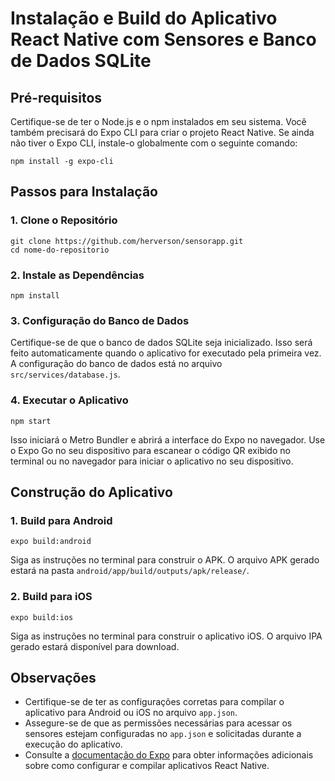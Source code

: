 <body>
  <h1>Instalação e Build do Aplicativo React Native com Sensores e Banco de Dados SQLite</h1>

  <h2>Pré-requisitos</h2>
  <p>Certifique-se de ter o Node.js e o npm instalados em seu sistema. Você também precisará do Expo CLI para criar o projeto React Native. Se ainda não tiver o Expo CLI, instale-o globalmente com o seguinte comando:</p>

  <pre><code>npm install -g expo-cli</code></pre>

  <h2>Passos para Instalação</h2>

  <h3>1. Clone o Repositório</h3>

  <pre><code>git clone https://github.com/herverson/sensorapp.git
cd nome-do-repositorio</code></pre>

  <h3>2. Instale as Dependências</h3>

  <pre><code>npm install</code></pre>

  <h3>3. Configuração do Banco de Dados</h3>

  <p>Certifique-se de que o banco de dados SQLite seja inicializado. Isso será feito automaticamente quando o aplicativo for executado pela primeira vez. A configuração do banco de dados está no arquivo <code>src/services/database.js</code>.</p>

  <h3>4. Executar o Aplicativo</h3>

  <pre><code>npm start</code></pre>

  <p>Isso iniciará o Metro Bundler e abrirá a interface do Expo no navegador. Use o Expo Go no seu dispositivo para escanear o código QR exibido no terminal ou no navegador para iniciar o aplicativo no seu dispositivo.</p>

  <h2>Construção do Aplicativo</h2>

  <h3>1. Build para Android</h3>

  <pre><code>expo build:android</code></pre>

  <p>Siga as instruções no terminal para construir o APK. O arquivo APK gerado estará na pasta <code>android/app/build/outputs/apk/release/</code>.</p>

  <h3>2. Build para iOS</h3>

  <pre><code>expo build:ios</code></pre>

  <p>Siga as instruções no terminal para construir o aplicativo iOS. O arquivo IPA gerado estará disponível para download.</p>

  <h2>Observações</h2>

  <ul>
    <li>Certifique-se de ter as configurações corretas para compilar o aplicativo para Android ou iOS no arquivo <code>app.json</code>.</li>
    <li>Assegure-se de que as permissões necessárias para acessar os sensores estejam configuradas no <code>app.json</code> e solicitadas durante a execução do aplicativo.</li>
    <li>Consulte a <a href="https://docs.expo.dev/" target="_blank">documentação do Expo</a> para obter informações adicionais sobre como configurar e compilar aplicativos React Native.</li>
  </ul>
</body>

</html>
